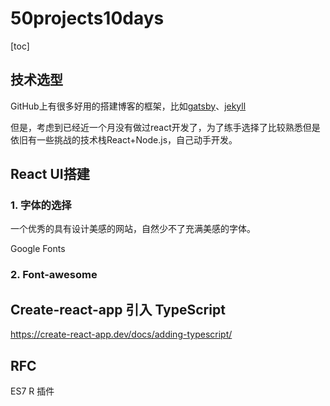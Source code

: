 # 50projects10days
[toc]

## 技术选型

GitHub上有很多好用的搭建博客的框架，比如<a href="[gatsby](https://github.com/gatsbyjs/gatsby)">gatsby</a>、<a href="https://github.com/jekyll/jekyll">[jekyll](https://github.com/jekyll/jekyll)</a>

但是，考虑到已经近一个月没有做过react开发了，为了练手选择了比较熟悉但是依旧有一些挑战的技术栈React+Node.js，自己动手开发。

## React UI搭建

### 1. 字体的选择

一个优秀的具有设计美感的网站，自然少不了充满美感的字体。

Google Fonts

### 2. Font-awesome



## Create-react-app 引入 TypeScript

https://create-react-app.dev/docs/adding-typescript/

## RFC 

ES7 R 插件

